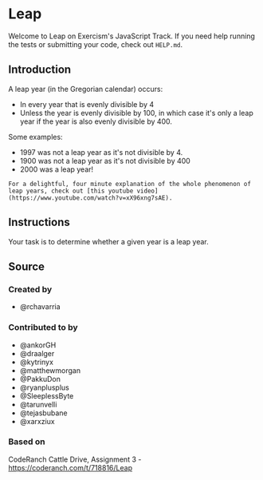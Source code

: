 # Leap

Welcome to Leap on Exercism's JavaScript Track.
If you need help running the tests or submitting your code, check out `HELP.md`.

## Introduction

A leap year (in the Gregorian calendar) occurs:

- In every year that is evenly divisible by 4
- Unless the year is evenly divisible by 100, in which case it's only a leap year if the year is also evenly divisible by 400.

Some examples:

- 1997 was not a leap year as it's not divisible by 4.
- 1900 was not a leap year as it's not divisible by 400
- 2000 was a leap year!

```exercism/note
For a delightful, four minute explanation of the whole phenomenon of leap years, check out [this youtube video](https://www.youtube.com/watch?v=xX96xng7sAE).
```

## Instructions

Your task is to determine whether a given year is a leap year.

## Source

### Created by

- @rchavarria

### Contributed to by

- @ankorGH
- @draalger
- @kytrinyx
- @matthewmorgan
- @PakkuDon
- @ryanplusplus
- @SleeplessByte
- @tarunvelli
- @tejasbubane
- @xarxziux

### Based on

CodeRanch Cattle Drive, Assignment 3 - https://coderanch.com/t/718816/Leap